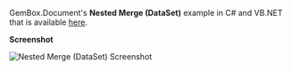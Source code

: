 GemBox.Document's **Nested Merge (DataSet)** example in C# and VB.NET that is available [here](https://www.gemboxsoftware.com/document/examples/nested-mail-merge-dataset/906).

**Screenshot**

![Nested Merge (DataSet) Screenshot](https://www.gemboxsoftware.com/Document/Examples/Content/MailMerge/NestedMerge%28DataSet%29/NestedMerge.png)